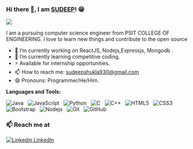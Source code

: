 ### Hi there 👋, I am [SUDEEP](https://codepen.io/SUDEEPSHUKLA930/full/qBOVWxj)! 😁
![](https://camo.githubusercontent.com/992babdffd8c74a1502de375fbdf7e4d54773242/68747470733a2f2f6d656469612e67697068792e636f6d2f6d656469612f53576f536b4e36447854737a71494b4571762f67697068792e676966)

I am a pursuing computer science engineer  from PSIT COLLEGE OF ENGINEERING. I love to learn new things and contribute to the open source


- 🔭 I’m currently working on ReactJS, Nodejs,Expressjs, Mongodb .
- 🌱 I’m currently learning competitive coding.
- ⚡  Available for internship opportunities.
- 📫 How to reach me: sudeepshukla930@gmail.com
- 😄 Pronouns: Programmer/He/Him.
 
**Languages and Tools:** 

![Java](https://img.shields.io/badge/-Java-black?logo=java&style=social)&nbsp;&nbsp;
![JavaScript](https://img.shields.io/badge/-JavaScript-black?logo=javascript&style=social)&nbsp;&nbsp;
![Python](https://img.shields.io/badge/-Python-black?logo=Python&style=social)&nbsp;&nbsp;
![C](https://img.shields.io/badge/-C-black?logo=c&style=social)&nbsp;&nbsp;
![C++](https://img.shields.io/badge/-C%2B%2B-blue)&nbsp;&nbsp;
![HTML5](https://img.shields.io/badge/-HTML5-black?logo=html5&style=social)&nbsp;&nbsp;
![CSS3](https://img.shields.io/badge/-CSS3-black?logo=css3&style=social)&nbsp;&nbsp;
![Bootstrap](https://img.shields.io/badge/-Bootstrap-black?logo=bootstrap&style=social)&nbsp;&nbsp;
![Nodejs](https://img.shields.io/badge/-Nodejs-brightgreen)&nbsp;&nbsp;
![Git](https://img.shields.io/badge/-Git-black?logo=git&style=social)&nbsp;&nbsp;
![GitHub](https://img.shields.io/badge/-GitHub-black?logo=github&style=social)&nbsp;&nbsp;


### 📫 Reach me at 

[![Linkedin](https://i.stack.imgur.com/gVE0j.png) LinkedIn](https://www.linkedin.com/in/sudeep-shukla-657384193/)


